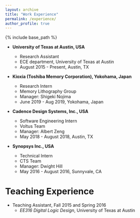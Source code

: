 ```yaml
---
layout: archive
title: "Work Experience"
permalink: /experience/
author_profile: true
---
```


{% include base_path %}


* **University of Texas at Austin, USA**
  * Research Assistant 
  * ECE department, University of Texas at Austin
  * August 2015 - Present, Austin, TX

* **Kioxia (Toshiba Memory Corporation), Yokohama, Japan**
  * Research Intern
  * Memory Lithography Group
  * Manager: Shigeki Nojima
  * June 2019 - Aug 2019, Yokohama, Japan

* **Cadence Design Systems, Inc., USA**
  * Software Engineering Intern
  * Voltus Team
  * Manager: Albert Zeng
  * May 2018 - August 2018, Austin, TX

* **Synopsys Inc., USA**
  * Technical Intern
  * CTS Team
  * Manager: Dwight Hill 
  * May 2016 - August 2016, Sunnyvale, CA


# Teaching Experience

* Teaching Assistant, Fall 2015 and Spring 2016
  * *EE316 Digital Logic Design*, University of Texas at Austin
